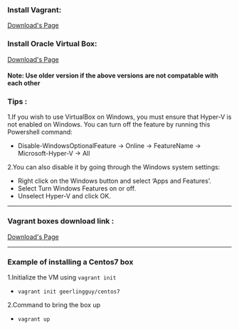 ### Install Vagrant: 

[Download's Page](https://www.vagrantup.com/downloads.html)

### Install Oracle Virtual Box: 

[Download's Page](https://www.virtualbox.org/)

#### Note: Use older version if the above versions are not compatable with each other 

### Tips :

1.If you wish to use VirtualBox on Windows, you must ensure that Hyper-V is not enabled on Windows. You can turn off the feature by running this Powershell command:
  - Disable-WindowsOptionalFeature -> Online -> FeatureName -> Microsoft-Hyper-V -> All

2.You can also disable it by going through the Windows system settings:
  - Right click on the Windows button and select ‘Apps and Features’.
  - Select Turn Windows Features on or off.
  - Unselect Hyper-V and click OK.

---

### Vagrant boxes download link : 

[Download's Page](https://app.vagrantup.com/boxes/search)

---

### Example of installing a Centos7 box 

1.Initialize the VM using `vagrant init`
  - `vagrant init geerlingguy/centos7`

2.Command to bring the box up
  - `vagrant up`

